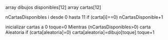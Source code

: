 array dibujos disponibles[12]
array cartas[12]

nCartasDisponibles
	i desde 0 hasta 11
		if (carta[i]==0)
			nCartasDisponible+1


inicializar cartas a 0
toque=0
Mientras (nCartasDisponibles>0)
	carta Aleatoria
		if (carta[aleatoria]=0)
			carta[aleatoria]=dibujo[toque]
			toque+1
